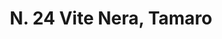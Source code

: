 ---
title: "N. 24 Vite Nera, Tamaro"
permalink: "/edition/plant024/"
plant-name: "N. 24, Tamaro"
plant-number: "024"
plant-xml: "/assets/xml/plant024.xml"
plant-img1: "/assets/img/plant024_verso.jpg"
plant-img2: "/assets/img/plant024.jpg"
plant-title: "N. 24 Vite Nera, Tamaro"
plant-taxon-link: "http://www.worldfloraonline.org/taxon/wfo-0000568332"
plant-taxon-content: "[Tamus communis L.]."
layout: single-xml
---